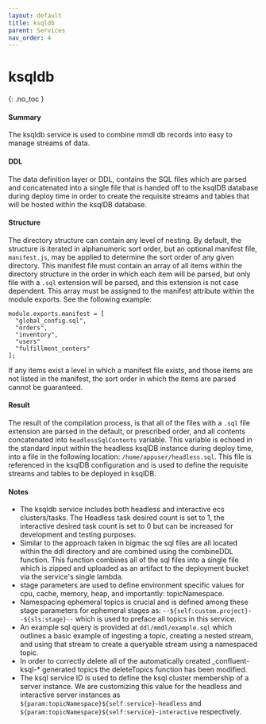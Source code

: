 ```yaml
---
layout: default
title: ksqldb
parent: Services
nav_order: 4
---
```


# ksqldb
{: .no_toc }

#### Summary

The ksqldb service is used to combine mmdl db records into easy to manage streams of data.

#### DDL

The data definition layer or DDL, contains the SQL files which are parsed and concatenated into a single file that is handed off
to the ksqlDB database during deploy time in order to create the requisite streams and tables that will be hosted within the
ksqlDB database.

#### Structure

The directory structure can contain any level of nesting. By default, the structure is iterated in alphanumeric sort order,
but an optional manifest file, `manifest.js`, may be applied to determine the sort order of any given directory. This manifest
file must contain an array of all items within the directory structure in the order in which each item will be parsed, but only
file with a `.sql` extension will be parsed, and this extension is not case dependent. This array must be assigned to the
manifest attribute within the module exports. See the following example:

```
module.exports.manifest = [
  "global_config.sql",
  "orders",
  "inventory",
  "users"
  "fulfillment_centers"
];
```

If any items exist a level in which a manifest file exists, and those items are not listed in the manifest, the sort order
in which the items are parsed cannot be guaranteed.

#### Result

The result of the compilation process, is that all of the files with a `.sql` file extension are parsed in the default, or
prescribed order, and all contents concatenated into `headlessSqlContents` variable. This variable is echoed in the standard
input within the headless ksqlDB instance during deploy time, into a file in the following location: `/home/appuser/headless.sql`.
This file is referenced in the ksqlDB configuration and is used to define the requisite streams and tables to be deployed in ksqlDB.

#### Notes

- The ksqldb service includes both headless and interactive ecs clusters/tasks. The Headless task desired count is set to 1, the interactive desired task count is set to 0 but can be increased for development and testing purposes.
- Similar to the approach taken in bigmac the sql files are all located within the ddl directory and are combined using the combineDDL function. This function combines all of the sql files into a single file which is zipped and uploaded as an artifact to the deployment bucket via the service's single lambda.
- stage parameters are used to define environment specific values for cpu, cache, memory, heap, and importantly: topicNamespace.
- Namespacing ephemeral topics is crucial and is defined among these stage parameters for ephemeral stages as:
  `--${self:custom.project}--${sls:stage}--` which is used to preface all topics in this service.
- An example sql query is provided at `ddl/mmdl/example.sql` which outlines a basic example of ingesting a topic, creating a nested stream, and using that stream to create a queryable stream using a namespaced topic.
- In order to correctly delete all of the automatically created \_confluent-ksql-\* generated topics the deleteTopics function has been modified.
- The ksql service ID is used to define the ksql cluster membership of a server instance. We are customizing this value for the headless and interactive server instances as `${param:topicNamespace}${self:service}-headless` and `${param:topicNamespace}${self:service}-interactive` respectively.
